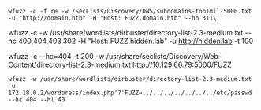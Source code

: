 ```
wfuzz -c -f re -w /SecLists/Discovery/DNS/subdomains-top1mil-5000.txt -u "http://domain.htb" -H "Host: FUZZ.domain.htb" --hh 311\
```

wfuzz -c -w /usr/share/wordlists/dirbuster/directory-list-2.3-medium.txt --hc 400,404,403,302 -H "Host: FUZZ.hidden.lab" -u http://hidden.lab -t 100 


wfuzz -c --hc=404 -t 200 -w /usr/share/seclists/Discovery/Web-Content/directory-list-2.3-medium.txt http://10.129.66.79:5000/FUZZ


```
wfuzz -w /usr/share/wordlists/dirbuster/directory-list-2.3-medium.txt -u 172.18.0.2/wordpress/index.php'?'FUZZ=../../../../../../../etc/passwd --hc 404 --hl 40
```


